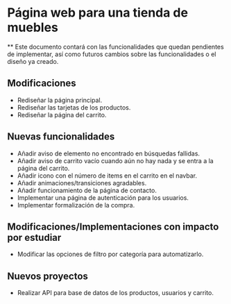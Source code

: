 # Página web para una tienda de muebles

** Este documento contará con las funcionalidades que quedan pendientes de implementar, así como futuros cambios sobre las funcionalidades o el diseño ya creado.

## Modificaciones
* Rediseñar la página principal.
* Rediseñar las tarjetas de los productos.
* Rediseñar la página del carrito.

## Nuevas funcionalidades
* Añadir aviso de elemento no encontrado en búsquedas fallidas.
* Añadir aviso de carrito vacío cuando aún no hay nada y se entra a la página del carrito.
* Añadir icono con el número de items en el carrito en el navbar.
* Añadir animaciones/transiciones agradables.
* Añadir funcionamiento de la página de contacto.
* Implementar una página de autenticación para los usuarios.
* Implementar formalización de la compra.

## Modificaciones/Implementaciones con impacto por estudiar
* Modificar las opciones de filtro por categoría para automatizarlo.

## Nuevos proyectos
* Realizar API para base de datos de los productos, usuarios y carrito.